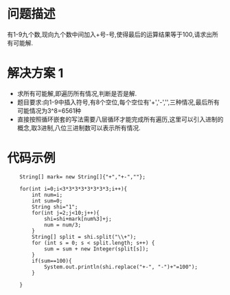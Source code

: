 # 问题描述

有1-9九个数,现向九个数中间加入+号-号,使得最后的运算结果等于100,请求出所有可能解.

# 解决方案 1

* 求所有可能解,即遍历所有情况,判断是否是解.
* 题目要求:向1-9中插入符号,有8个空位,每个空位有'+','-','',三种情况,最后所有可能情况为3^8=6561种
* 直接按照循环嵌套的写法需要八层循环才能完成所有遍历,这里可以引入进制的概念,取3进制,八位三进制数可以表示所有情况.

# 代码示例
	
	
		String[] mark= new String[]{"+","+-",""};
		
		for(int i=0;i<3*3*3*3*3*3*3*3;i++){
			int num=i;
			int sum=0;
			String shi="1";
			for(int j=2;j<10;j++){
				shi=shi+mark[num%3]+j;
				num = num/3;
			}
			String[] split = shi.split("\\+");
			for (int s = 0; s < split.length; s++) {
				sum = sum + new Integer(split[s]);
			}
			if(sum==100){
				System.out.println(shi.replace("+-", "-")+"=100");
			}
			
		}
